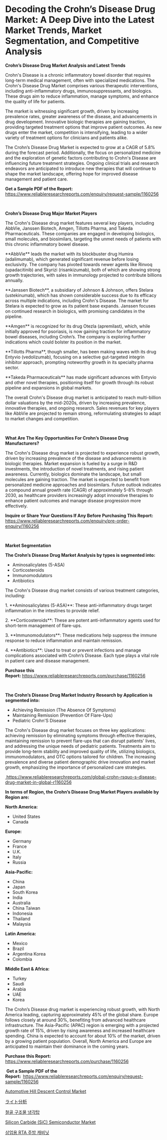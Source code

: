 <p><h1>Decoding the Crohn’s Disease Drug Market: A Deep Dive into the Latest Market Trends, Market Segmentation, and Competitive Analysis</h1></p><p><strong>Crohn’s Disease Drug Market Analysis and Latest Trends</strong></p>
<p><p>Crohn's Disease is a chronic inflammatory bowel disorder that requires long-term medical management, often with specialized medications. The Crohn's Disease Drug Market comprises various therapeutic interventions, including anti-inflammatory drugs, immunosuppressants, and biologics. These drugs aim to reduce inflammation, manage symptoms, and enhance the quality of life for patients.</p><p>The market is witnessing significant growth, driven by increasing prevalence rates, greater awareness of the disease, and advancements in drug development. Innovative biologic therapies are gaining traction, providing targeted treatment options that improve patient outcomes. As new drugs enter the market, competition is intensifying, leading to a wider variety of treatment options for clinicians and patients alike.</p><p>The Crohn’s Disease Drug Market is expected to grow at a CAGR of 5.8% during the forecast period. Additionally, the focus on personalized medicine and the exploration of genetic factors contributing to Crohn's Disease are influencing future treatment strategies. Ongoing clinical trials and research endeavors are anticipated to introduce new therapies that will continue to shape the market landscape, offering hope for improved disease management and patient care.</p></p>
<p><strong>Get a Sample PDF of the Report:&nbsp;</strong> <a href="https://www.reliableresearchreports.com/enquiry/request-sample/1160256">https://www.reliableresearchreports.com/enquiry/request-sample/1160256</a></p>
<p>&nbsp;</p>
<p><strong>Crohn’s Disease Drug Major Market Players</strong></p>
<p><p>The Crohn's Disease drug market features several key players, including AbbVie, Janssen Biotech, Amgen, Tillotts Pharma, and Takeda Pharmaceuticals. These companies are engaged in developing biologics, small molecules, and biosimilars, targeting the unmet needs of patients with this chronic inflammatory bowel disease.</p><p>**AbbVie** leads the market with its blockbuster drug Humira (adalimumab), which generated significant revenue before losing exclusivity. The company has pivoted towards newer agents like Rinvoq (upadacitinib) and Skyrizi (risankizumab), both of which are showing strong growth trajectories, with sales in immunology projected to contribute billions annually.</p><p>**Janssen Biotech**, a subsidiary of Johnson & Johnson, offers Stelara (ustekinumab), which has shown considerable success due to its efficacy across multiple indications, including Crohn's Disease. The market for Stelara is expected to grow as its patient base expands. Janssen focuses on continued research in biologics, with promising candidates in the pipeline.</p><p>**Amgen** is recognized for its drug Otezla (apremilast), which, while initially approved for psoriasis, is now gaining traction for inflammatory bowel diseases, including Crohn’s. The company is exploring further indications which could bolster its position in the market.</p><p>**Tillotts Pharma**, though smaller, has been making waves with its drug Entyvio (vedolizumab), focusing on a selective gut-targeted integrin inhibitor approach, prompting noteworthy growth in its specialty pharma sector. </p><p>**Takeda Pharmaceuticals** has made significant advances with Entyvio and other novel therapies, positioning itself for growth through its robust pipeline and expansions in global markets.</p><p>The overall Crohn's Disease drug market is anticipated to reach multi-billion dollar valuations by the mid-2020s, driven by increasing prevalence, innovative therapies, and ongoing research. Sales revenues for key players like AbbVie are projected to remain strong, reformulating strategies to adapt to market changes and competition.</p></p>
<p>&nbsp;</p>
<p><strong>What Are The Key Opportunities For Crohn’s Disease Drug Manufacturers?</strong></p>
<p><p>The Crohn's Disease drug market is projected to experience robust growth, driven by increasing prevalence of the disease and advancements in biologic therapies. Market expansion is fueled by a surge in R&D investments, the introduction of novel treatments, and rising patient awareness. Currently, biologics dominate the landscape, but small molecules are gaining traction. The market is expected to benefit from personalized medicine approaches and biosimilars. Future outlook indicates a compound annual growth rate (CAGR) of approximately 5-8% through 2030, as healthcare providers increasingly adopt innovative therapies to enhance patient outcomes and manage disease progression more effectively.</p></p>
<p><strong>Inquire or Share Your Questions If Any Before Purchasing This Report:</strong> <a href="https://www.reliableresearchreports.com/enquiry/pre-order-enquiry/1160256">https://www.reliableresearchreports.com/enquiry/pre-order-enquiry/1160256</a></p>
<p>&nbsp;</p>
<p><strong>Market Segmentation</strong></p>
<p><strong>The Crohn’s Disease Drug Market Analysis by types is segmented into:</strong></p>
<p><ul><li>Aminosalicylates (5-ASA)</li><li>Corticosteroids</li><li>Immunomodulators</li><li>Antibiotics</li></ul></p>
<p><p>The Crohn's Disease drug market consists of various treatment categories, including:</p><p>1. **Aminosalicylates (5-ASA)**: These anti-inflammatory drugs target inflammation in the intestines to provide relief.</p><p>  </p><p>2. **Corticosteroids**: These are potent anti-inflammatory agents used for short-term management of flare-ups.</p><p>3. **Immunomodulators**: These medications help suppress the immune response to reduce inflammation and maintain remission.</p><p>4. **Antibiotics**: Used to treat or prevent infections and manage complications associated with Crohn’s Disease. Each type plays a vital role in patient care and disease management.</p></p>
<p><strong>Purchase this Report:&nbsp;</strong><a href="https://www.reliableresearchreports.com/purchase/1160256">https://www.reliableresearchreports.com/purchase/1160256</a></p>
<p>&nbsp;</p>
<p><strong>The Crohn’s Disease Drug Market Industry Research by Application is segmented into:</strong></p>
<p><ul><li>Achieving Remission (The Absence Of Symptoms)</li><li>Maintaining Remission (Prevention Of Flare-Ups)</li><li>Pediatric Crohn'S Disease</li></ul></p>
<p><p>The Crohn's Disease drug market focuses on three key applications: achieving remission by eliminating symptoms through effective therapies, maintaining remission to prevent flare-ups that can disrupt patients' lives, and addressing the unique needs of pediatric patients. Treatments aim to provide long-term stability and improved quality of life, utilizing biologics, immunomodulators, and OTC options tailored for children. The increasing prevalence and diverse patient demographic drive innovation and market growth, emphasizing the importance of personalized care strategies.</p></p>
<p><a href="https://www.reliableresearchreports.com/global-crohn-rsquo-s-disease-drug-market-in-global-r1160256">&nbsp;https://www.reliableresearchreports.com/global-crohn-rsquo-s-disease-drug-market-in-global-r1160256</a></p>
<p><strong>In terms of Region, the Crohn’s Disease Drug Market Players available by Region are:</strong></p>
<p>
    <p> <strong> North America: </strong>
        <ul>
            <li>United States</li>
            <li>Canada</li>
        </ul>
        </p> 
    <p> <strong> Europe: </strong>
        <ul>
            <li>Germany</li>
            <li>France</li>
            <li>U.K.</li>
            <li>Italy</li>
            <li>Russia</li>
        </ul>
        </p> 
    <p> <strong> Asia-Pacific: </strong>
        <ul>
            <li>China</li>
            <li>Japan</li>
            <li>South Korea</li>
            <li>India</li>
            <li>Australia</li>
            <li>China Taiwan</li>
            <li>Indonesia</li>
            <li>Thailand</li>
            <li>Malaysia</li>
        </ul>
        </p> 
    <p> <strong> Latin America: </strong>
        <ul>
            <li>Mexico</li>
            <li>Brazil</li>
            <li>Argentina Korea</li>
            <li>Colombia</li>
        </ul>
        </p> 
    <p> <strong> Middle East & Africa: </strong>
        <ul>
            <li>Turkey</li>
            <li>Saudi</li>
            <li>Arabia</li>
            <li>UAE</li>
            <li>Korea</li>
        </ul>
    </p>
    </p>
<p><p>The Crohn’s Disease drug market is experiencing robust growth, with North America leading, capturing approximately 45% of the global share. Europe follows closely at around 30%, benefiting from advanced healthcare infrastructure. The Asia-Pacific (APAC) region is emerging with a projected growth rate of 15%, driven by rising awareness and increased healthcare spending. China is expected to account for about 10% of the market, driven by a growing patient population. Overall, North America and Europe are anticipated to maintain their dominance in the coming years.</p></p>
<p><strong>Purchase this Report: </strong><a href="https://www.reliableresearchreports.com/purchase/1160256">https://www.reliableresearchreports.com/purchase/1160256</a></p>
<p>&nbsp;<strong>Get a Sample PDF of the Report:&nbsp;&nbsp;</strong><a href="https://www.reliableresearchreports.com/enquiry/request-sample/1160256">https://www.reliableresearchreports.com/enquiry/request-sample/1160256</a></p>
<p><strong></strong></p>
<p><p><a href="https://www.linkedin.com/pulse/automotive-hill-descent-control-market-forecast-global-zby3e?trackingId=zYFEYf%2FsQ%2F6iRPf%2B8sj2kA%3D%3D">Automotive Hill Descent Control Market</a></p><p><a href="https://medium.com/@eunawiegad2023/light-analysis-market-%E3%81%AF-%E3%82%B3%E3%82%B9%E3%83%88%E7%AE%A1%E7%90%86%E3%81%A8%E5%8A%B9%E7%8E%87%E5%90%91%E4%B8%8A%E3%82%92%E5%84%AA%E5%85%88%E3%81%97%E3%81%BE%E3%81%99-%E3%81%95%E3%82%89%E3%81%AB-%E5%A0%B1%E5%91%8A%E6%9B%B8%E3%81%AF%E5%B8%82%E5%A0%B4%E3%81%AE%E9%9C%80%E8%A6%81%E9%9D%A2%E3%81%A8%E4%BE%9B%E7%B5%A6%E9%9D%A2%E3%81%AE%E4%B8%A1%E6%96%B9%E3%82%92%E3%82%AB%E3%83%90%E3%83%BC%E3%81%97%E3%81%A6%E3%81%84%E3%81%BE%E3%81%99-light-analysis-%E5%B8%82%E5%A0%B4%E3%81%AF-2024-ade6c80281b2">ライト分析</a></p><p><a href="https://medium.com/@appleblossomclinic/%EC%84%B8%EA%B3%84-steel-structure-cooling-towers-market-%EC%9D%80-2024%EC%97%90%EC%84%9C-2031%EB%A1%9C-%EC%97%B0%ED%8F%89%EA%B7%A0-%EC%A6%9D%EA%B0%80%EC%9C%A8%EC%9D%84-%EB%B3%B4%EC%9D%BC-%EA%B2%83%EC%9C%BC%EB%A1%9C-%EC%98%88%EC%83%81%EB%90%A9%EB%8B%88%EB%8B%A4-96d5e740925e">철골 구조물 냉각탑</a></p><p><a href="https://github.com/NargisHussain75/Market-Research-Report-List-1/blob/main/silicon-carbide-sic-semiconductor-market.md">Silicon Carbide (SiC) Semiconductor Market</a></p><p><a href="https://medium.com/@appleblossomclinic/%EC%A7%80%EC%97%AD-%EC%8B%9C%EC%9E%A5%EC%9D%B4-%EC%83%81%EC%97%85%EC%9A%A9-rta-%EC%A3%BC%EB%B0%A9-%EC%BA%90%EB%B9%84%EB%8B%9B-%EC%8B%9C%EC%9E%A5-%ED%98%81%EC%8B%A0%EC%97%90-%EC%96%B4%EB%96%BB%EA%B2%8C-%EC%A0%81%EC%9D%91%ED%95%98%EA%B3%A0-%EC%9E%88%EB%8A%94%EA%B0%80-2024%EB%85%84%EB%B6%80%ED%84%B0-2031%EB%85%84%EA%B9%8C%EC%A7%80%EC%9D%98-%EC%A3%BC%EC%9A%94-%EC%8B%9C%EC%9E%A5-%EB%8F%99%ED%96%A5-%EB%B0%8F-%EC%98%88%EC%B8%A1-f781d8a97b65">상업용 RTA 주방 캐비닛</a></p></p>